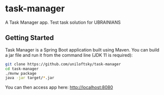 # task-manager
A Task Manager app. Test task solution for UBRAINIANS

## Getting Started

Task Manager is a Spring Boot application built using Maven. You can build a jar file and run it from the command line (JDK 11 is required):

```bash
git clone https://github.com/uniloftsky/task-manager
cd task-manager
./mvnw package
java -jar target/*.jar
```

You can then access app here: [http://localhost:8080](http://localhost:8080)
